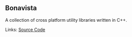 ## Bonavista
A collection of cross platform utility libraries written in C++.

Links: [Source Code](https://github.com/ericdingle/bonavista)
